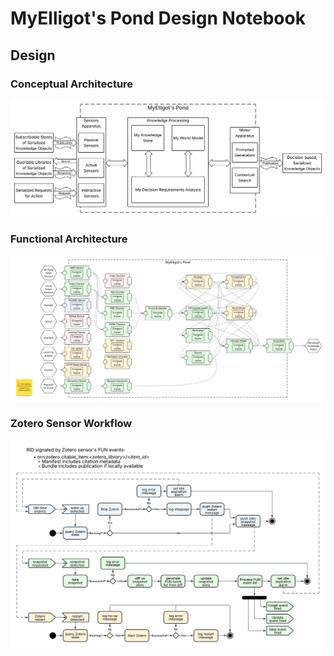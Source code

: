 # MyElligot's Pond Design Notebook

## Design

### Conceptual Architecture

![MyElligot's Pond - Conceptual Architecture](../images/myelligots-pond-conceptual-architecture.png)

### Functional Architecture

![MyElligot's Pond - Functional Architecture](../images/myelligots-pond-functional-architecture.png)

### Zotero Sensor Workflow

![MyElligot's Pond - Zotero Sensor - Workflow](../images/myelligots-pond-zotero-sensor-workflow.png)
